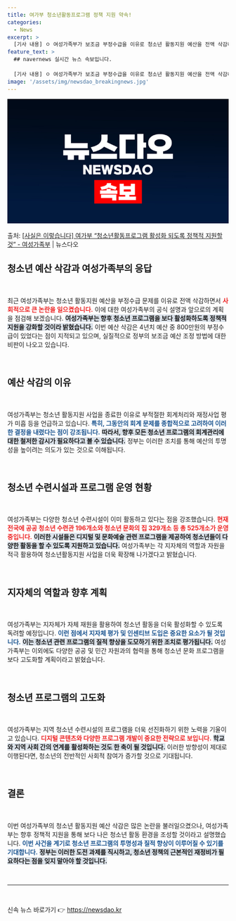 ```yaml
---
title: 여가부 청소년활동프로그램 정책 지원 약속!
categories:
  - News
excerpt: >
  [기사 내용] ㅇ 여성가족부가 보조금 부정수급을 이유로 청소년 활동지원 예산을 전액 삭감하였으나 지난 4년간…
feature_text: >
  ## navernews 실시간 뉴스 속보입니다.

  [기사 내용] ㅇ 여성가족부가 보조금 부정수급을 이유로 청소년 활동지원 예산을 전액 삭감하였으나 지난 4년간…
image: '/assets/img/newsdao_breakingnews.jpg'
---
```


![뉴스다오 속보](/assets/img/newsdao_breakingnews.jpg)

<p>출처: <a href="https://newsdao.kr/2616" rel="dofollow">[사실은 이렇습니다] 여가부 “청소년활동프로그램 활성화 되도록 정책적 지원할 것” - 여성가족부</a> | 뉴스다오</p>

<h2 data-ke-size="size26">청소년 예산 삭감과 여성가족부의 응답</h2>

<p data-ke-size="size16">&nbsp;</p>

<p data-ke-size="size16">최근 여성가족부는 청소년 활동지원 예산을 부정수급 문제를 이유로 전액 삭감하면서 <b><span style="color: #ee2323;">사회적으로 큰 논란을 일으켰습니다.</span></b> 이에 대한 여성가족부의 공식 설명과 앞으로의 계획을 점검해 보겠습니다. <b><span style="background-color: #21538527;">여성가족부는 향후 청소년 프로그램을 보다 활성화하도록 정책적 지원을 강화할 것이라 밝혔습니다.</span></b> 이번 예산 삭감은 4년치 예산 중 800만원의 부정수급이 있었다는 점이 지적되고 있으며, 실질적으로 정부의 보조금 예산 조정 방법에 대한 비판이 나오고 있습니다.</p>

<p data-ke-size="size16">&nbsp;</p>

<h2 data-ke-size="size26">예산 삭감의 이유</h2>

<p data-ke-size="size16">&nbsp;</p>

<p data-ke-size="size16">여성가족부는 청소년 활동지원 사업을 종료한 이유로 부적절한 회계처리와 재정사업 평가 미흡 등을 언급하고 있습니다. <b><span style="color: #1a5490;">특히, 그동안의 회계 문제를 종합적으로 고려하여 이러한 결정을 내렸다는 점이 강조됩니다.</span></b> <b><span style="background-color: #21538527;">따라서, 향후 모든 청소년 프로그램의 회계관리에 대한 철저한 감시가 필요하다고 볼 수 있습니다.</span></b> 정부는 이러한 조치를 통해 예산의 투명성을 높이려는 의도가 있는 것으로 이해됩니다.</p>

<p data-ke-size="size16">&nbsp;</p>

<h2 data-ke-size="size26">청소년 수련시설과 프로그램 운영 현황</h2>

<p data-ke-size="size16">&nbsp;</p>

<p data-ke-size="size16">여성가족부는 다양한 청소년 수련시설이 이미 활동하고 있다는 점을 강조했습니다. <b><span style="color: #ee2323;">현재 전국에 공공 청소년 수련관 196개소와 청소년 문화의 집 329개소 등 총 525개소가 운영 중입니다.</span></b> <b><span style="background-color: #21538527;">이러한 시설들은 디지털 및 문화예술 관련 프로그램을 제공하여 청소년들이 다양한 활동을 할 수 있도록 지원하고 있습니다.</span></b> 여성가족부는 각 지자체의 역할과 자원을 적극 활용하여 청소년활동지원 사업을 더욱 확장해 나가겠다고 밝혔습니다.</p>

<p data-ke-size="size16">&nbsp;</p>

<h2 data-ke-size="size26">지자체의 역할과 향후 계획</h2>

<p data-ke-size="size16">&nbsp;</p>

<p data-ke-size="size16">여성가족부는 지자체가 자체 재원을 활용하여 청소년 활동을 더욱 활성화할 수 있도록 독려할 예정입니다. <b><span style="color: #1a5490;">이런 점에서 지자체 평가 및 인센티브 도입은 중요한 요소가 될 것입니다.</span></b> <b><span style="background-color: #21538527;">이는 청소년 관련 프로그램의 질적 향상을 도모하기 위한 조치로 평가됩니다.</span></b> 여성가족부는 이외에도 다양한 공공 및 민간 자원과의 협력을 통해 청소년 문화 프로그램을 보다 고도화할 계획이라고 밝혔습니다.</p>

<p data-ke-size="size16">&nbsp;</p>

<h2 data-ke-size="size26">청소년 프로그램의 고도화</h2>

<p data-ke-size="size16">&nbsp;</p>

<p data-ke-size="size16">여성가족부는 지역 청소년 수련시설의 프로그램을 더욱 선진화하기 위한 노력을 기울이고 있습니다. <b><span style="color: #ee2323;">디지털 콘텐츠와 다양한 프로그램 개발이 중요한 전략으로 보입니다.</span></b> <b><span style="background-color: #21538527;">학교와 지역 사회 간의 연계를 활성화하는 것도 한 축이 될 것입니다.</span></b> 이러한 방향성이 제대로 이행된다면, 청소년의 전반적인 사회적 참여가 증가할 것으로 기대됩니다.</p>

<p data-ke-size="size16">&nbsp;</p>

<h2 data-ke-size="size26">결론</h2>

<p data-ke-size="size16">&nbsp;</p>

<p data-ke-size="size16">이번 여성가족부의 청소년 활동지원 예산 삭감은 많은 논란을 불러일으켰으나, 여성가족부는 향후 정책적 지원을 통해 보다 나은 청소년 활동 환경을 조성할 것이라고 설명했습니다. <b><span style="color: #1a5490;">이번 사건을 계기로 청소년 프로그램의 투명성과 질적 향상이 이루어질 수 있기를 기대합니다.</span></b> <b><span style="background-color: #21538527;">정부는 이러한 도전 과제를 직시하고, 청소년 정책의 근본적인 재정비가 필요하다는 점을 잊지 말아야 할 것입니다.</span></b></p>

<p data-ke-size="size16">&nbsp;</p>

<hr>

<p data-ke-size="size16">&nbsp;</p> 

신속 뉴스 바로가기 👉 <a href="https://newsdao.kr" rel="dofollow">https://newsdao.kr</a>



